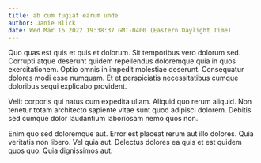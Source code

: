 ```yaml
---
title: ab cum fugiat earum unde
author: Janie Blick
date: Wed Mar 16 2022 19:38:37 GMT-0400 (Eastern Daylight Time)
---
```

Quo quas est quis et quis et dolorum. Sit temporibus vero dolorum sed. Corrupti atque deserunt quidem repellendus doloremque quia in quos exercitationem. Optio omnis in impedit molestiae deserunt. Consequatur dolores modi esse numquam. Et et perspiciatis necessitatibus cumque doloribus sequi explicabo provident.

 Velit corporis qui natus cum expedita ullam. Aliquid quo rerum aliquid. Non tenetur totam architecto sapiente vitae sunt quod adipisci dolorem. Debitis sed cumque dolor laudantium laboriosam nemo quos non.

 Enim quo sed doloremque aut. Error est placeat rerum aut illo dolores. Quia veritatis non libero. Vel quia aut. Delectus dolores ea quis et est quidem quos quo. Quia dignissimos aut.